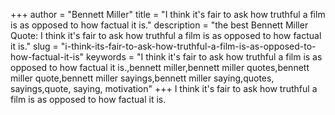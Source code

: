 +++
author = "Bennett Miller"
title = "I think it's fair to ask how truthful a film is as opposed to how factual it is."
description = "the best Bennett Miller Quote: I think it's fair to ask how truthful a film is as opposed to how factual it is."
slug = "i-think-its-fair-to-ask-how-truthful-a-film-is-as-opposed-to-how-factual-it-is"
keywords = "I think it's fair to ask how truthful a film is as opposed to how factual it is.,bennett miller,bennett miller quotes,bennett miller quote,bennett miller sayings,bennett miller saying,quotes, sayings,quote, saying, motivation"
+++
I think it's fair to ask how truthful a film is as opposed to how factual it is.
